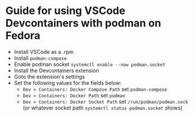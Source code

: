 # Guide for using VSCode Devcontainers with podman on Fedora

- Install VSCode as a .rpm
- Install `podman-compose`
- Enable podman socket `systemctl enable --now podman.socket`
- Install the Devcontainers extension
- Goto the extension's settings
- Set the following values for the fields below:
    - `Dev > Containers: Docker Compose Path` set `podman-compose`
    - `Dev > Containers: Docker Path` set `podman`
    - `Dev > Containers: Docker Socket Path` set `/run/podman/podman.sock` (or whatever socket path `systemctl status podman.socket` shows)